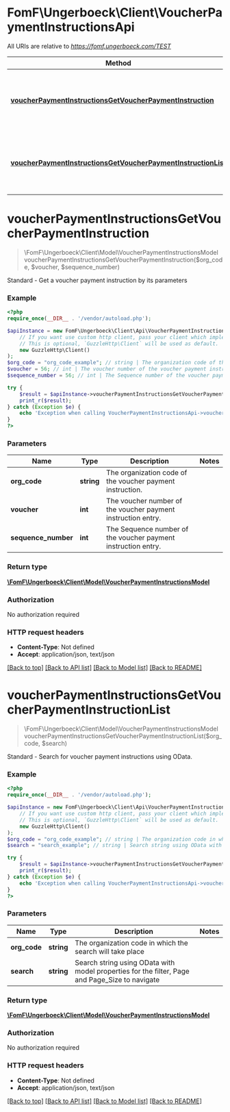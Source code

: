 # FomF\Ungerboeck\Client\VoucherPaymentInstructionsApi

All URIs are relative to *https://fomf.ungerboeck.com/TEST*

Method | HTTP request | Description
------------- | ------------- | -------------
[**voucherPaymentInstructionsGetVoucherPaymentInstruction**](VoucherPaymentInstructionsApi.md#voucherPaymentInstructionsGetVoucherPaymentInstruction) | **GET** /api/v1/VoucherPaymentInstructions/{OrgCode}/{Voucher}/{SequenceNumber} | Standard - Get a voucher payment instruction by its parameters
[**voucherPaymentInstructionsGetVoucherPaymentInstructionList**](VoucherPaymentInstructionsApi.md#voucherPaymentInstructionsGetVoucherPaymentInstructionList) | **GET** /api/v1/VoucherPaymentInstructions/{OrgCode} | Standard - Search for voucher payment instructions using OData.


# **voucherPaymentInstructionsGetVoucherPaymentInstruction**
> \FomF\Ungerboeck\Client\Model\VoucherPaymentInstructionsModel voucherPaymentInstructionsGetVoucherPaymentInstruction($org_code, $voucher, $sequence_number)

Standard - Get a voucher payment instruction by its parameters

### Example
```php
<?php
require_once(__DIR__ . '/vendor/autoload.php');

$apiInstance = new FomF\Ungerboeck\Client\Api\VoucherPaymentInstructionsApi(
    // If you want use custom http client, pass your client which implements `GuzzleHttp\ClientInterface`.
    // This is optional, `GuzzleHttp\Client` will be used as default.
    new GuzzleHttp\Client()
);
$org_code = "org_code_example"; // string | The organization code of the voucher payment instruction.
$voucher = 56; // int | The voucher number of the voucher payment instruction entry.
$sequence_number = 56; // int | The Sequence number of the voucher payment instruction entry.

try {
    $result = $apiInstance->voucherPaymentInstructionsGetVoucherPaymentInstruction($org_code, $voucher, $sequence_number);
    print_r($result);
} catch (Exception $e) {
    echo 'Exception when calling VoucherPaymentInstructionsApi->voucherPaymentInstructionsGetVoucherPaymentInstruction: ', $e->getMessage(), PHP_EOL;
}
?>
```

### Parameters

Name | Type | Description  | Notes
------------- | ------------- | ------------- | -------------
 **org_code** | **string**| The organization code of the voucher payment instruction. |
 **voucher** | **int**| The voucher number of the voucher payment instruction entry. |
 **sequence_number** | **int**| The Sequence number of the voucher payment instruction entry. |

### Return type

[**\FomF\Ungerboeck\Client\Model\VoucherPaymentInstructionsModel**](../Model/VoucherPaymentInstructionsModel.md)

### Authorization

No authorization required

### HTTP request headers

 - **Content-Type**: Not defined
 - **Accept**: application/json, text/json

[[Back to top]](#) [[Back to API list]](../../README.md#documentation-for-api-endpoints) [[Back to Model list]](../../README.md#documentation-for-models) [[Back to README]](../../README.md)

# **voucherPaymentInstructionsGetVoucherPaymentInstructionList**
> \FomF\Ungerboeck\Client\Model\VoucherPaymentInstructionsModel voucherPaymentInstructionsGetVoucherPaymentInstructionList($org_code, $search)

Standard - Search for voucher payment instructions using OData.

### Example
```php
<?php
require_once(__DIR__ . '/vendor/autoload.php');

$apiInstance = new FomF\Ungerboeck\Client\Api\VoucherPaymentInstructionsApi(
    // If you want use custom http client, pass your client which implements `GuzzleHttp\ClientInterface`.
    // This is optional, `GuzzleHttp\Client` will be used as default.
    new GuzzleHttp\Client()
);
$org_code = "org_code_example"; // string | The organization code in which the search will take place
$search = "search_example"; // string | Search string using OData with model properties for the filter, Page and Page_Size to navigate

try {
    $result = $apiInstance->voucherPaymentInstructionsGetVoucherPaymentInstructionList($org_code, $search);
    print_r($result);
} catch (Exception $e) {
    echo 'Exception when calling VoucherPaymentInstructionsApi->voucherPaymentInstructionsGetVoucherPaymentInstructionList: ', $e->getMessage(), PHP_EOL;
}
?>
```

### Parameters

Name | Type | Description  | Notes
------------- | ------------- | ------------- | -------------
 **org_code** | **string**| The organization code in which the search will take place |
 **search** | **string**| Search string using OData with model properties for the filter, Page and Page_Size to navigate |

### Return type

[**\FomF\Ungerboeck\Client\Model\VoucherPaymentInstructionsModel**](../Model/VoucherPaymentInstructionsModel.md)

### Authorization

No authorization required

### HTTP request headers

 - **Content-Type**: Not defined
 - **Accept**: application/json, text/json

[[Back to top]](#) [[Back to API list]](../../README.md#documentation-for-api-endpoints) [[Back to Model list]](../../README.md#documentation-for-models) [[Back to README]](../../README.md)

